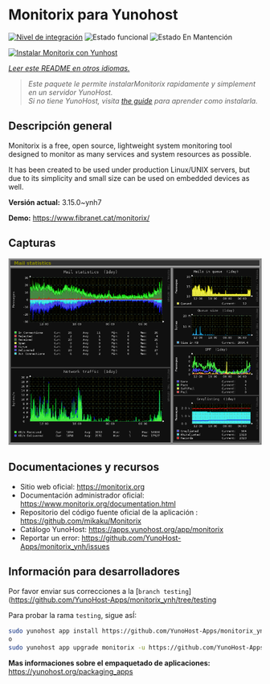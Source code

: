 <!--
Este archivo README esta generado automaticamente<https://github.com/YunoHost/apps/tree/master/tools/readme_generator>
No se debe editar a mano.
-->

# Monitorix para Yunohost

[![Nivel de integración](https://dash.yunohost.org/integration/monitorix.svg)](https://dash.yunohost.org/appci/app/monitorix) ![Estado funcional](https://ci-apps.yunohost.org/ci/badges/monitorix.status.svg) ![Estado En Mantención](https://ci-apps.yunohost.org/ci/badges/monitorix.maintain.svg)

[![Instalar Monitorix con Yunhost](https://install-app.yunohost.org/install-with-yunohost.svg)](https://install-app.yunohost.org/?app=monitorix)

*[Leer este README en otros idiomas.](./ALL_README.md)*

> *Este paquete le permite instalarMonitorix rapidamente y simplement en un servidor YunoHost.*  
> *Si no tiene YunoHost, visita [the guide](https://yunohost.org/install) para aprender como instalarla.*

## Descripción general

Monitorix is a free, open source, lightweight system monitoring tool designed to monitor as many services and system resources as possible.

It has been created to be used under production Linux/UNIX servers, but due to its simplicity and small size can be used on embedded devices as well.


**Versión actual:** 3.15.0~ynh7

**Demo:** <https://www.fibranet.cat/monitorix/>

## Capturas

![Captura de Monitorix](./doc/screenshots/mail.png)

## Documentaciones y recursos

- Sitio web oficial: <https://monitorix.org>
- Documentación administrador oficial: <https://www.monitorix.org/documentation.html>
- Repositorio del código fuente oficial de la aplicación : <https://github.com/mikaku/Monitorix>
- Catálogo YunoHost: <https://apps.yunohost.org/app/monitorix>
- Reportar un error: <https://github.com/YunoHost-Apps/monitorix_ynh/issues>

## Información para desarrolladores

Por favor enviar sus correcciones a la [`branch testing`](https://github.com/YunoHost-Apps/monitorix_ynh/tree/testing

Para probar la rama `testing`, sigue asÍ:

```bash
sudo yunohost app install https://github.com/YunoHost-Apps/monitorix_ynh/tree/testing --debug
o
sudo yunohost app upgrade monitorix -u https://github.com/YunoHost-Apps/monitorix_ynh/tree/testing --debug
```

**Mas informaciones sobre el empaquetado de aplicaciones:** <https://yunohost.org/packaging_apps>
